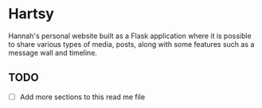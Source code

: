 # Hartsy

Hannah's personal website built as a Flask application where it is possible to share various types of media,
posts, along with some features such as a message wall and timeline.

## TODO
- [ ] Add more sections to this read me file 

